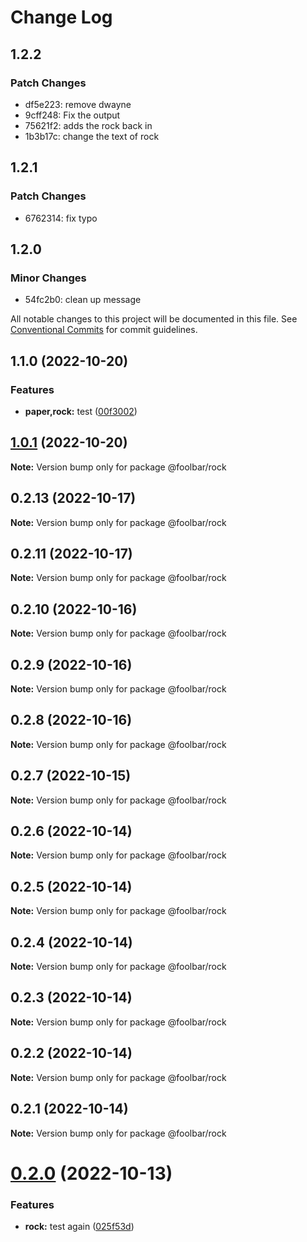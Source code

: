 # Change Log

## 1.2.2

### Patch Changes

- df5e223: remove dwayne
- 9cff248: Fix the output
- 75621f2: adds the rock back in
- 1b3b17c: change the text of rock

## 1.2.1

### Patch Changes

- 6762314: fix typo

## 1.2.0

### Minor Changes

- 54fc2b0: clean up message

All notable changes to this project will be documented in this file.
See [Conventional Commits](https://conventionalcommits.org) for commit guidelines.

## 1.1.0 (2022-10-20)

### Features

- **paper,rock:** test ([00f3002](https://github.com/foolsgoldbar/monorepo/commit/00f30023e2da04852ef03bac3657c614264a1f7a))

## [1.0.1](https://github.com/foolsgoldbar/monorepo/compare/@foolbar/rock@1.0.0...@foolbar/rock@1.0.1) (2022-10-20)

**Note:** Version bump only for package @foolbar/rock

## 0.2.13 (2022-10-17)

**Note:** Version bump only for package @foolbar/rock

## 0.2.11 (2022-10-17)

**Note:** Version bump only for package @foolbar/rock

## 0.2.10 (2022-10-16)

**Note:** Version bump only for package @foolbar/rock

## 0.2.9 (2022-10-16)

**Note:** Version bump only for package @foolbar/rock

## 0.2.8 (2022-10-16)

**Note:** Version bump only for package @foolbar/rock

## 0.2.7 (2022-10-15)

**Note:** Version bump only for package @foolbar/rock

## 0.2.6 (2022-10-14)

**Note:** Version bump only for package @foolbar/rock

## 0.2.5 (2022-10-14)

**Note:** Version bump only for package @foolbar/rock

## 0.2.4 (2022-10-14)

**Note:** Version bump only for package @foolbar/rock

## 0.2.3 (2022-10-14)

**Note:** Version bump only for package @foolbar/rock

## 0.2.2 (2022-10-14)

**Note:** Version bump only for package @foolbar/rock

## 0.2.1 (2022-10-14)

**Note:** Version bump only for package @foolbar/rock

# [0.2.0](https://github.com/foolsgoldbar/monorepo/compare/@foolbar/rock@0.1.1...@foolbar/rock@0.2.0) (2022-10-13)

### Features

- **rock:** test again ([025f53d](https://github.com/foolsgoldbar/monorepo/commit/025f53db5ab013f053e059a4e395135d3e552cd2))
